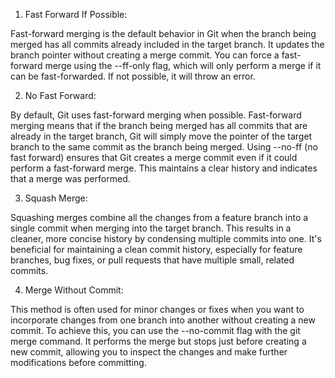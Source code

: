 1. Fast Forward If Possible:

Fast-forward merging is the default behavior in Git when the branch being merged has all commits already included in the target branch. It updates the branch pointer without creating a merge commit.
You can force a fast-forward merge using the --ff-only flag, which will only perform a merge if it can be fast-forwarded. If not possible, it will throw an error.

2. No Fast Forward:

By default, Git uses fast-forward merging when possible. Fast-forward merging means that if the branch being merged has all commits that are already in the target branch, Git will simply move the pointer of the target branch to the same commit as the branch being merged.
Using --no-ff (no fast forward) ensures that Git creates a merge commit even if it could perform a fast-forward merge. This maintains a clear history and indicates that a merge was performed.

3. Squash Merge:

Squashing merges combine all the changes from a feature branch into a single commit when merging into the target branch. This results in a cleaner, more concise history by condensing multiple commits into one.
It's beneficial for maintaining a clean commit history, especially for feature branches, bug fixes, or pull requests that have multiple small, related commits.

4. Merge Without Commit:

This method is often used for minor changes or fixes when you want to incorporate changes from one branch into another without creating a new commit.
To achieve this, you can use the --no-commit flag with the git merge command. It performs the merge but stops just before creating a new commit, allowing you to inspect the changes and make further modifications before committing.
